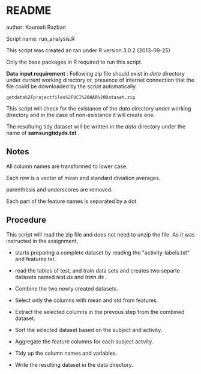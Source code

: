 README
===========================================================

author: Kourosh Razban

Script name: run_analysis.R 
 

This script was created an ran under R version 3.0.2 (2013-09-25)

Only the base packages in R required to run this script. 

**Data input requirement** : Following zip file should exist in _data_ directory under current working directory or, presence of internet connection that the file could be downloaded by the script automatically.


```
getdata%2Fprojectfiles%2FUCI%20HAR%20Dataset.zip

```
This script will check for the existance of the _data_ directory under working directory and in the case of non-existance it will create one.

The resultuing tidy dataset will be written in the _data_ directory under the name of 
__samsungtidyds.txt__ .

Notes
--------
All column names are transformed to lower case.

Each row is a vector of mean and standard diviation averages.

parenthesis and underscores are removed.

Each part of the feature names is separated by a dot.




## Procedure

This script will read the zip file and does not need  to unzip the file. As it was instructed in the assignment, 

* starts preparing a complete dataset by reading the "activity-labels.txt" and features.txt.

* read the tables of test, and train data sets and creates two separte datasets named _test.ds_ and _train.ds_ .

* Combine the two newly created datasets.

* Select only the columns with mean and std from features.

* Extract the selected columns in the prevous step from the combined dataset.

* Sort the selected dataset based on the subject and activity.

* Aggregate the feature columns for each subject actvity.

* Tidy up the column names and variables.

* Write the resulting dataset in the data directory.